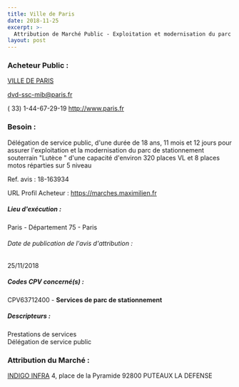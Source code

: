 ```yaml
---
title: Ville de Paris
date: 2018-11-25
excerpt: >-
  Attribution de Marché Public - Exploitation et modernisation du parc de stationnement souterrain "Lutèce " à Paris 4e
layout: post
---
```


### Acheteur Public : 
<a href="/acheteur-136/siren-217500016"> VILLE DE PARIS</a><br/>



dvd-ssc-mib@paris.fr

( 33) 1-44-67-29-19
http://www.paris.fr
### Besoin :

Délégation de service public, d'une durée de 18 ans, 11 mois et 12 jours pour assurer l'exploitation et la modernisation du parc de stationnement souterrain "Lutèce " d'une capacité d'environ 320 places VL et 8 places motos réparties sur 5 niveau

Ref. avis : 18-163934

URL Profil Acheteur : https://marches.maximilien.fr

##### Lieu d'exécution :

Paris - Département 75 - Paris

###### Date de publication de l'avis d'attribution : 
25/11/2018

##### Codes CPV concerné(s) :
CPV63712400 - **Services de parc de stationnement** <br/>

##### Descripteurs :
Prestations de services <br/>
Délégation de service public <br/>

### Attribution du Marché :
<a href="/entreprise-546/siren-320229644"> INDIGO INFRA</a>    4, place de la Pyramide 92800 PUTEAUX LA DEFENSE <br/>
